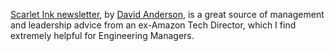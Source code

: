 [Scarlet Ink newsletter](https://www.scarletink.com/), by [David Anderson](https://www.linkedin.com/in/scarletink/), is a great source of management and leadership advice from an ex-Amazon Tech Director, which I find extremely helpful for Engineering Managers.